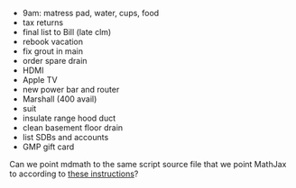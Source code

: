 - 9am: matress pad, water, cups, food
- tax returns
- final list to Bill (late clm)
- rebook vacation
- fix grout in main
- order spare drain
- HDMI
- Apple TV
- new power bar and router
- Marshall (400 avail)
- suit
- insulate range hood duct
- clean basement floor drain
- list SDBs and accounts
- GMP gift card

Can we point mdmath
to the same script source file
that we point MathJax to
according to
[these instructions](http://docs.mathjax.org/en/latest/configuration.html#using-plain-javascript)?